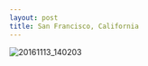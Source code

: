 ```yaml
---
layout: post
title: San Francisco, California
---
```


![20161113_140203](https://user-images.githubusercontent.com/26464535/35768193-59ba118e-093b-11e8-822e-3f307af50680.jpg)

